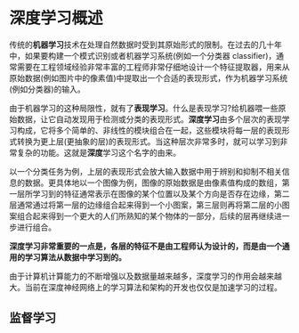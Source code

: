 # 深度学习概述

传统的**机器学习**技术在处理自然数据时受到其原始形式的限制。在过去的几十年中，如果要构建一个模式识别或者机器学习系统(例如一个分类器 classifier)，通常需要在工程领域经验非常丰富的工程师非常仔细地设计一个特征提取器，用来从原始数据(例如图片中的像素值)中提取出一个合适的表现形式，作为机器学习系统(例如分类器)的输入。

由于机器学习的这种局限性，就有了**表现学习**。什么是表现学习?给机器喂一些原始数据，让它自动发现用于检测或分类的表现形式。**深度学习**由多个层次的表现学习构成，它将多个简单的、非线性的模块组合在一起，这些模块将每一层的表现形式转换为更上层(更抽象的层)的表现形式。当这种层次非常多时，就可以学习到非常复杂的功能。这就是**深度**学习这个名字的由来。

以一个分类任务为例，上层的表现形式会放大输入数据中用于辨别和抑制不相关信息的数据。更具体地以一个图像为例，图像的原始数据是由像素值构成的数组，第一层所学习到的特征通常表示在图像的某个位置以及某个方向是否存在边缘，第二层通常通过将第一层的边缘组合起来得到一个小图案，第三层则再将第二层的小图案组合起来得到一个更大的人们所熟知的某个物体的一部分，后续的层再继续进一步进行组合。

**深度学习非常重要的一点是，各层的特征不是由工程师认为设计的，而是由一个通用的学习算法从数据中学习到的。**

由于计算机计算能力的不断增强以及数据量越来越多，深度学习的作用会越来越大。当前在深度神经网络上的学习算法和架构的开发也仅仅是加速学习的过程。

## 监督学习


